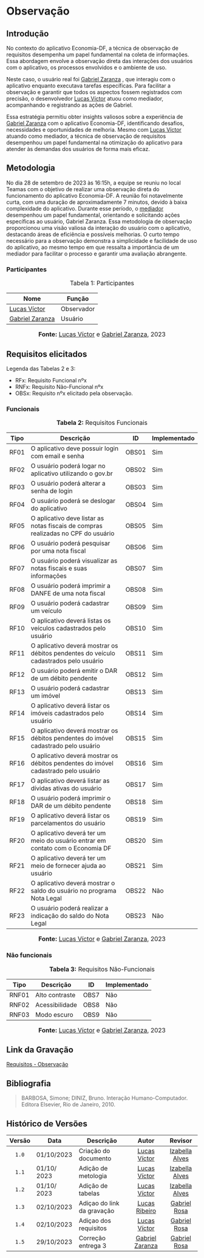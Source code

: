 # Observação

## Introdução

No contexto do aplicativo Economia-DF, a técnica de observação de requisitos desempenha um papel fundamental na coleta de informações. Essa abordagem envolve a observação direta das interações dos usuários com o aplicativo, os processos envolvidos e o ambiente de uso.

Neste caso, o usuário real foi [Gabriel Zaranza](https://github.com/GZaranza) , que interagiu com o aplicativo enquanto executava tarefas específicas. Para facilitar a observação e garantir que todos os aspectos fossem registrados com precisão, o desenvolvedor [Lucas Víctor](https://github.com/Lucas13032003) atuou como mediador, acompanhando e registrando as ações de Gabriel.

Essa estratégia permitiu obter insights valiosos sobre a experiência de [Gabriel Zaranza](https://github.com/GZaranza) com o aplicativo Economia-DF, identificando desafios, necessidades e oportunidades de melhoria. Mesmo com [Lucas Víctor](https://github.com/Lucas13032003) atuando como mediador, a técnica de observação de requisitos desempenhou um papel fundamental na otimização do aplicativo para atender às demandas dos usuários de forma mais eficaz.

## Metodologia

No dia 28 de setembro de 2023 às 16:15h, a equipe se reuniu no local Teamas com o objetivo de realizar uma observação direta do funcionamento do aplicativo Economia-DF. A reunião foi notavelmente curta, com uma duração de aproximadamente 7 minutos, devido à baixa complexidade do aplicativo. Durante esse período, o [mediador](https://github.com/Lucas13032003) desempenhou um papel fundamental, orientando e solicitando ações específicas ao usuário, Gabriel Zaranza. Essa metodologia de observação proporcionou uma visão valiosa da interação do usuário com o aplicativo, destacando áreas de eficiência e possíveis melhorias. O curto tempo necessário para a observação demonstra a simplicidade e facilidade de uso do aplicativo, ao mesmo tempo em que ressalta a importância de um mediador para facilitar o processo e garantir uma avaliação abrangente.

### Participantes

<div align="center">
<font size="3"><p style="text-align: center">Tabela 1: Participantes</p></font>
</div>

| Nome                                             | Função                   |
| ------------------------------------------------ | ------------------------ |
| [Lucas Víctor](https://github.com/Lucas13032003)  | Observador               |
| [Gabriel Zaranza](https://github.com/GZaranza) | Usuário |

<div align="center">
<font size="3"><p style="text-align: center"><b>Fonte:</b> <a href="https://github.com/lucas13032003">Lucas Víctor</a> e <a href="https://github.com/GZaranza">Gabriel Zaranza</a>, 2023</p></font>
</div>

## Requisitos elicitados

Legenda das Tabelas 2 e 3:

- RFx: Requisito Funcional nºx
- RNFx: Requisito Não-Funcional nºx
- OBSx: Requisito nºx elicitado pela observação.

### Funcionais

<div align="center">
<font size="3"><p style="text-align: center"><b>Tabela 2:</b> Requisitos Funcionais</p></font>
</div>

| Tipo | Descrição                                                                                                             | ID    | Implementado |
| ---- | --------------------------------------------------------------------------------------------------------------------- | ----- | ------------ |
| RF01 |O aplicativo deve possuir login com email e senha                                         | OBS01 | Sim          |
| RF02 | O usuário poderá logar no aplicativo utilizando o gov.br                                             | OBS02 | Sim          |
| RF03 | O usuário poderá alterar a senha de login                                             | OBS03 | Sim          |
| RF04 | O usuário poderá se deslogar do aplicativo                                                    | OBS04 | Sim          |
| RF05 | O aplicativo deve listar as notas fiscais de compras realizadas no CPF do usuário                                                            | OBS05 | Sim          |
| RF06 | O usuário poderá pesquisar por uma nota fiscal                                  | OBS06 | Sim          |
| RF07 | O usuário poderá visualizar as notas fiscais e suas informações                               | OBS07 | Sim          |
| RF08 | O usuário poderá imprimir a DANFE de uma nota fiscal   | OBS08 | Sim          |
| RF09 | O usuário poderá cadastrar um veículo | OBS09 | Sim          |
| RF10 | O aplicativo deverá listas os veículos cadastrados pelo usuário | OBS10 | Sim          |
| RF11 | O aplicativo deverá mostrar os débitos pendentes do veículo cadastrados pelo usuário | OBS11 | Sim          |
| RF12 | O usuário poderá emitir o DAR de um débito pendente | OBS12 | Sim          |
| RF13 | O usuário poderá cadastrar um imóvel | OBS13 | Sim          |
| RF14 | O aplicativo deverá listar os imóveis cadastrados pelo usuário| OBS14 | Sim          |
| RF15 | O aplicativo deverá mostrar os débitos pendentes do imóvel cadastrado pelo usuário | OBS15 | Sim          |
| RF16 | O aplicativo deverá mostrar os débitos pendentes do imóvel cadastrado pelo usuário | OBS16 | Sim          |
| RF17 | O aplicativo deverá listar as dívidas ativas do usuário | OBS17 | Sim          |
| RF18 | O usuário poderá imprimir o DAR de um débito pendente | OBS18 | Sim          |
| RF19 | O aplicativo deverá listar os parcelamentos do usuário | OBS19 | Sim          |
| RF20 | O aplicativo deverá ter um meio do usuário entrar em contato com o Economia DF | OBS20 | Sim          |
| RF21 | O aplicativo deverá ter um meio de fornecer ajuda ao usuário | OBS21 | Sim          |
| RF22 | O aplicativo deverá mostrar o saldo do usuário no programa Nota Legal | OBS22 | Não          |
| RF23 | O usuário poderá realizar a indicação do saldo do Nota Legal | OBS23 | Não          |



<div align="center">
<font size="3"><p style="text-align: center"><b>Fonte:</b> <a href="https://github.com/lucas13032003">Lucas Víctor</a> e <a href="https://github.com/GZaranza">Gabriel Zaranza</a>, 2023</p></font>
</div>

### Não funcionais

<div align="center">
<font size="3"><p style="text-align: center"><b>Tabela 3:</b> Requisitos Não-Funcionais</p></font>
</div>

| Tipo  | Descrição                                           | ID   | Implementado |
| ----- | --------------------------------------------------- | ---- | ------------ |
| RNF01 | Alto contraste                                      | OBS7 | Não          |
| RNF02 | Acessibilidade                                      | OBS8 | Não          |
| RNF03 | Modo escuro                                         | OBS9 | Não          |

<div align="center">
<font size="3"><p style="text-align: center"><b>Fonte:</b> <a href="https://github.com/lucas13032003">Lucas Víctor</a> e <a href="https://github.com/GZaranza">Gabriel Zaranza</a>, 2023</p></font>
</div>

## Link da Gravação

[Requisitos - Observação](https://youtu.be/FqZE06Z8-Yo)

## Bibliografia

> BARBOSA, Simone; DINIZ, Bruno. Interação Humano-Computador. Editora Elsevier, Rio de Janeiro, 2010.

## Histórico de Versões

| Versão | Data       | Descrição            | Autor                                                      | Revisor                                     |
| :----: | ---------- | -------------------- | :--------------------------------------------------------: | :-----------------------------------------: |
| `1.0`  | 01/10/2023 | Criação do documento |[Lucas Víctor](https://github.com/Lucas13032003)  | [Izabella Alves](https://github.com/izabellaalves)|
| `1.1`  | 01/10/ 2023 | Adição de metologia |[Lucas Víctor](https://github.com/Lucas13032003)  | [Izabella Alves](https://github.com/izabellaalves)|
| `1.2`  | 01/10/ 2023 | Adição de tabelas |[Lucas Víctor](https://github.com/Lucas13032003)  | [Izabella Alves](https://github.com/izabellaalves)|
| `1.3`  | 02/10/2023 | Adiçao do link da gravação | [Lucas Ribeiro](https://github.com/lucassouzs) | [Gabriel Rosa](https://github.com/gabrielrosa09) |
| `1.4`  | 02/10/2023 | Adiçao dos requisitos |[Lucas Víctor](https://github.com/Lucas13032003)| [Gabriel Rosa](https://github.com/gabrielrosa09) |
| `1.5`  | 29/10/2023 | Correção entrega 3 |[Gabriel Zaranza](https://github.com/GZaranza)| [Gabriel Rosa](https://github.com/gabrielrosa09) |

